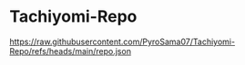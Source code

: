 # Tachiyomi-Repo
https://raw.githubusercontent.com/PyroSama07/Tachiyomi-Repo/refs/heads/main/repo.json
